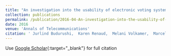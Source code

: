 ```yaml
---
title: "An investigation into the usability of electronic voting systems for complex elections"
collection: publications
permalink: /publication/2016-04-An-investigation-into-the-usability-of-electronic-voting-systems-for-complex-elections
date: 2016
venue: 'Annals of Telecommunications'
citation: ' Jurlind Budurushi,  Karen Renaud,  Melani Volkamer,  Marcel Woide, &quot;An investigation into the usability of electronic voting systems for complex elections.&quot; Annals of Telecommunications, 2016.'
---
```

Use [Google Scholar](https://scholar.google.com/scholar?q=An+investigation+into+the+usability+of+electronic+voting+systems+for+complex+elections){:target="_blank"} for full citation